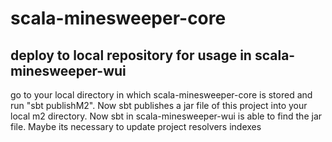 # scala-minesweeper-core

## deploy to local repository for usage in scala-minesweeper-wui
go to your local directory in which scala-minesweeper-core is stored and run "sbt publishM2". Now sbt publishes a jar file of this project into your local m2 directory. Now sbt in scala-minesweeper-wui is able to find the jar file. Maybe its necessary to update project resolvers indexes
